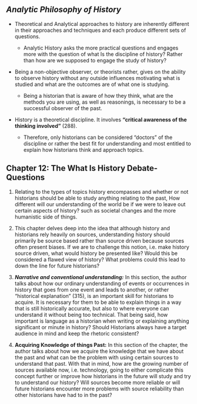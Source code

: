 ## *Analytic Philosophy of History* ##

-	Theoretical and Analytical approaches to history are inherently different in their approaches and techniques and each produce different sets of questions. 
	- Analytic History asks the more practical questions and engages more with the question of what Is the discipline of history? Rather than how are we supposed to engage the study of history? 

-	Being a non-objective observer, or theorists rather, gives on the ability to observe history without any outside influences motivating what is studied and what are the outcomes are of what one is studying. 
	- Being a historian that is aware of how they think, what are the methods you are using, as well as reasonings, is necessary to be a successful observer of the past.

-	History is a theoretical discipline. It involves **“critical awareness of the thinking involved”** (288).
    - Therefore, only historians can be considered “doctors” of the discipline or rather the best fit for understanding and most entitled to explain how historians think and approach topics. 



## Chapter 12: The What Is History Debate- Questions ##



 1.	Relating to the types of topics history encompasses and whether or not historians should be able to study anything relating to the past, How different will our understanding of the world be if we were to leave out certain aspects of history? such as societal changes and the more humanistic side of things. 

 2. This chapter delves deep into the idea that although history and historians rely heavily on sources, understanding history should primarily be source based rather than source driven because sources often present biases. If we are to challenge this notion, i.e. make history source driven, what would history be presented like? Would this be considered a flawed view of history? What problems could this lead to down the line for future historians? 

3.	***Narrative and conventional understanding:***  In this section, the author talks about how our ordinary understanding of events or occurrences in history that goes from one event and leads to another, or rather “historical explanation” (315), is an important skill for historians to acquire. It is necessary for them to be able to explain things in a way that is still historically accurate, but also to where everyone can understand it without being too technical. That being said, how important is language as a historian when writing or explaining anything significant or minute in history? Should Historians always have a target audience in mind and keep the rhetoric consistent? 

4.	**Acquiring Knowledge of things Past:** In this section of the chapter, the author talks about how we acquire the knowledge that we have about the past and what can be the problem with using certain sources to understand that past. With that in mind, how are the growing number of sources available now, i.e. technology, going to either complicate this concept further or improve how historians in the future will study and try to understand our history? Will sources become more reliable or will future historians encounter more problems with source reliability than other historians have had to in the past? 
